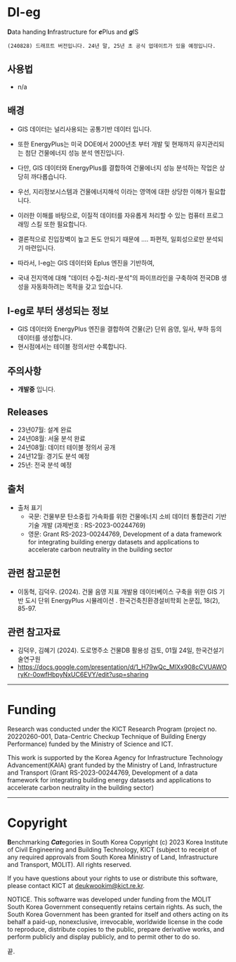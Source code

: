 # DI-eg
**D**ata handing **I**nfrastructure for ***e***Plus and ***g***IS

```
(240828) 드래프트 버전입니다. 24년 말, 25년 초 공식 업데이트가 있을 예정입니다.          
```

## 사용법
- n/a

## 배경
- GIS 데이터는 널리사용되는 공통기반 데이터 입니다. 
- 또한 EnergyPlus는 미국 DOE에서 2000년초 부터 개발 및 현재까지 유지관리되는 첨단 건물에너지 성능 분석 엔진입니다.
- 다만, GIS 데이터와 EnergyPlus를 결합하여 건물에너지 성능 분석하는 작업은 상당히 까다롭습니다.
- 우선, 지리정보시스템과 건물에너지해석 이라는 영역에 대한 상당한 이해가 필요합니다.
- 이러한 이해를 바탕으로, 이질적 데이터를 자유롭게 처리할 수 있는 컴퓨터 프로그래밍 스킬 또한 필요합니다.
- 결론적으로 진입장벽이 높고 돈도 안되기 때문에 .... 파편적, 일회성으로만 분석되기 마련입니다.

- 따라서, I-eg는 GIS 데이터와 Eplus 엔진을 기반하여,
- 국내 전지역에 대해 "데이터 수집-처리-분석"의 파이프라인을 구축하여 전국DB 생성을 자동화하려는 목적을 갖고 있습니다.

## I-eg로 부터 생성되는 정보
- GIS 데이터와 EnergyPlus 엔진을 결합하여 건물(군) 단위 음영, 일사, 부하 등의 데이터를 생성합니다.
- 현시점에서는 테이블 정의서만 수록합니다.

## 주의사항
- **개발중** 입니다. 

## Releases 
- 23년07월: 설계 완료
- 24년08월: 서울 분석 완료
- 24년08월: 데이터 테이블 정의서 공개
- 24년12월: 경기도 분석 예정
- 25년: 전국 분석 예정

## 출처
- 출처 표기  
  - 국문: 건물부문 탄소중립 가속화를 위한 건물에너지 소비 데이터 통합관리 기반기술 개발 (과제번호 : RS-2023-00244769)  
  - 영문: Grant RS-2023-00244769, Development of a data framework for integrating building energy datasets and applications to accelerate carbon neutrality in the building sector

## 관련 참고문헌
- 이동혁, 김덕우. (2024). 건물 음영 지표 개발용 데이터베이스 구축을 위한 GIS 기반 도시 단위 EnergyPlus 시뮬레이션 . 한국건축친환경설비학회 논문집, 18(2), 85-97.

## 관련 참고자료
- 김덕우, 김혜기 (2024). 도로명주소 건물DB 활용성 검토, 01월 24일, 한국건설기술연구원
- https://docs.google.com/presentation/d/1_H79wQc_MlXx908cCVUAWOryKr-0owfHbpyNxUC6EVY/edit?usp=sharing

---
# Funding

Research was conducted under the KICT Research Program (project no. 20220260-001, Data-Centric Checkup Technique of Building Energy Performance) funded by the
Ministry of Science and ICT.

This work is supported by the Korea Agency for Infrastructure Technology Advancement(KAIA) grant funded by the Ministry of Land, Infrastructure and Transport (Grant RS-2023-00244769, Development of a data framework for integrating building energy datasets and applications to accelerate carbon neutrality in the building sector)

---
   
# Copyright
**B**enchmarking ***Cat***egories in South Korea Copyright (c) 2023
Korea Institute of Civil Engineering and Building Technology, KICT (subject to receipt of any required approvals from South Korea Ministry of Land, Infrastructure and Transport, MOLIT). All rights reserved.

If you have questions about your rights to use or distribute this software, please contact KICT at deukwookim@kict.re.kr.

NOTICE. This softwarre was developed under funding from the MOLIT South Korea Government consequently retains certain rights. As such, the South Korea Government has been granted for itself and others acting on its behalf a paid-up, nonexclusive, irrevocable, worldwide license in the code to reproduce, distribute copies to the public, prepare derivative works, and perform publicly and display publicly, and to permit other to do so.

끝.
